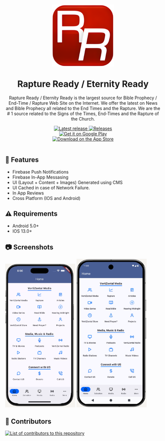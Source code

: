 <div align="center">

<img width="200" src="assets/icon/icon.png" alt="Rapture Ready / Eternity Ready" align="center">

# Rapture Ready / Eternity Ready 

Rapture Ready / Eternity Ready is the largest source for Bible Prophecy / End-Time / Rapture Web Site on the Internet. We offer the latest on News and Bible Prophecy all related to the End Times and the Rapture. We are the # 1 source related to the Signs of the Times, End-Times and the Rapture of the Church.

<a href="https://github.com/eternityready2/rapture-ready-flutter-app/releases/latest">
      <img alt="Latest release" src="https://img.shields.io/github/v/release/eternityready2/rapture-ready-flutter-app.svg?logo=github&style=for-the-badge">
</a>
<a href="https://github.com/eternityready2/rapture-ready-flutter-app/releases">
      <img alt="Releases" src="https://img.shields.io/github/downloads/eternityready2/rapture-ready-flutter-app/total?color=blue&label=downloads&style=for-the-badge">
</a>

<br>

<div>
<a href="https://play.google.com/store/apps/details?id=com.wRaptureReadyEndTimesNewsProphecyDoctrineofPreTribRapture">
    <img alt="Get it on Google Play" src="https://play.google.com/intl/en_us/badges/static/images/badges/en_badge_web_generic.png" height="100">
</a>
</div>

<div>
<a href="https://apps.apple.com/us/app/rapture-ready/id6504677632">
    <img alt="Download on the App Store" src="https://developer.apple.com/app-store/marketing/guidelines/images/badge-example-preferred_2x.png" height="75">
</a>
</div>
<br>

<div align="left">

## :book: Features

* Firebase Push Notifications
* Firebase In-App Messasing
* UI (Layout + Content + Images) Generated using CMS
* UI Cached in case of Network Failure.
* In App Reviews
* Cross Platform (IOS and Android)

## :warning: Requirements

* Android 5.0+
* IOS 13.0+

## :camera: Screenshots

<img src="assets/readme/IOS.png" width="45%"/>
<img src="assets/readme/ANDROID.png" width="45%"/>

## :hammer: Contributors

<a href="https://github.com/eternityready2/rapture-ready-flutter-app/graphs/contributors">
  <img alt="List of contributors to this repository" src="https://contrib.rocks/image?repo=eternityready2/rapture-ready-flutter-app" />
</a>
